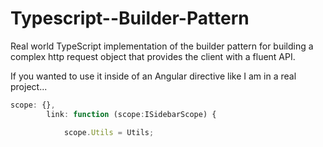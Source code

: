 # Typescript--Builder-Pattern
Real world TypeScript implementation of the builder pattern for building a complex http request object that provides the client with a fluent API.

If you wanted to use it inside of an Angular directive like I am in a real project...

```typescript
scope: {},
        link: function (scope:ISidebarScope) {

            scope.Utils = Utils;
```